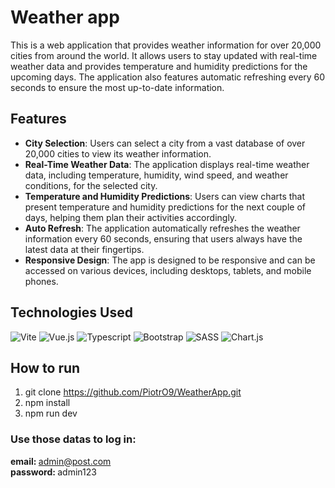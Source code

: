 # Weather app

This is a web application that provides weather information for over 20,000 cities from around the world. It allows users to stay updated with real-time weather data and provides temperature and humidity predictions for the upcoming days. The application also features automatic refreshing every 60 seconds to ensure the most up-to-date information.

## Features

* <b>City Selection</b>: Users can select a city from a vast database of over 20,000 cities to view its weather information.
* <b>Real-Time Weather Data</b>: The application displays real-time weather data, including temperature, humidity, wind speed, and weather conditions, for the selected city.
* <b>Temperature and Humidity Predictions</b>: Users can view charts that present temperature and humidity predictions for the next couple of days, helping them plan their activities accordingly.
* <b>Auto Refresh</b>: The application automatically refreshes the weather information every 60 seconds, ensuring that users always have the latest data at their fingertips.
* <b>Responsive Design</b>: The app is designed to be responsive and can be accessed on various devices, including desktops, tablets, and mobile phones.

## Technologies Used
![Vite](https://img.shields.io/badge/Vite-B73BFE?style=for-the-badge&logo=vite&logoColor=FFD62E)
![Vue.js](https://img.shields.io/badge/Vue.js-35495E?style=for-the-badge&logo=vuedotjs&logoColor=4FC08D)
![Typescript](https://img.shields.io/badge/TypeScript-007ACC?style=for-the-badge&logo=typescript&logoColor=white)
![Bootstrap](https://img.shields.io/badge/Bootstrap-563D7C?style=for-the-badge&logo=bootstrap&logoColor=white)
![SASS](https://img.shields.io/badge/Sass-CC6699?style=for-the-badge&logo=sass&logoColor=white)
![Chart.js](https://img.shields.io/badge/Chart.js-FF6384?style=for-the-badge&logo=chartdotjs&logoColor=white)

## How to run

1) git clone https://github.com/PiotrO9/WeatherApp.git
2) npm install
3) npm run dev

### Use those datas to log in:
<b>email: </b> admin@post.com <br>
<b>password: </b> admin123

